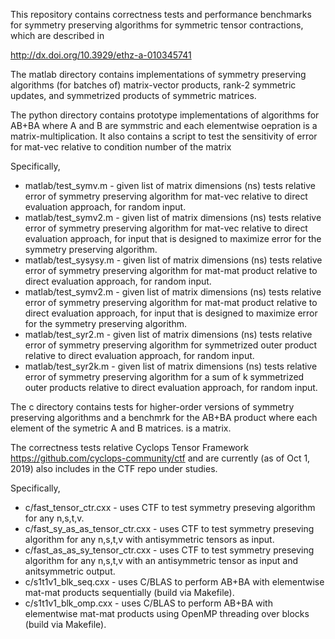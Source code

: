 This repository contains correctness tests and performance benchmarks for symmetry preserving algorithms for symmetric tensor contractions, which are described in

http://dx.doi.org/10.3929/ethz-a-010345741

The matlab directory contains implementations of symmetry preserving algorithms (for batches of) matrix-vector products, rank-2 symmetric updates, and symmetrized products of symmetric matrices.

The python directory contains prototype implementations of algorithms for AB+BA where A and B are symmstric and each elementwise oepration is a matrix-multiplication. It also contains a script to test the sensitivity of error for mat-vec relative to condition number of the matrix

Specifically,

* matlab/test_symv.m - given list of matrix dimensions (ns) tests relative error of symmetry preserving algorithm for mat-vec relative to direct evaluation approach, for random input.
* matlab/test_symv2.m - given list of matrix dimensions (ns) tests relative error of symmetry preserving algorithm for mat-vec relative to direct evaluation approach, for input that is designed to maximize error for the symmetry preserving algorithm.
* matlab/test_sysysy.m - given list of matrix dimensions (ns) tests relative error of symmetry preserving algorithm for mat-mat product relative to direct evaluation approach, for random input.
* matlab/test_symv2.m - given list of matrix dimensions (ns) tests relative error of symmetry preserving algorithm for mat-mat product relative to direct evaluation approach, for input that is designed to maximize error for the symmetry preserving algorithm.
* matlab/test_syr2.m - given list of matrix dimensions (ns) tests relative error of symmetry preserving algorithm for symmetrized outer product relative to direct evaluation approach, for random input.
* matlab/test_syr2k.m - given list of matrix dimensions (ns) tests relative error of symmetry preserving algorithm for a sum of k symmetrized outer products relative to direct evaluation approach, for random input.

The c directory contains tests for higher-order versions of symmetry preserving algorithms and a benchmrk for the AB+BA product where each element of the symetric A and B matrices. is a matrix.

The correctness tests relative Cyclops Tensor Framework https://github.com/cyclops-community/ctf and are currently (as of Oct 1, 2019) also includes in the CTF repo under studies.

Specifically,

* c/fast_tensor_ctr.cxx - uses CTF to test symmetry preseving algorithm for any n,s,t,v.
* c/fast_sy_as_as_tensor_ctr.cxx - uses CTF to test symmetry preseving algorithm for any n,s,t,v with antisymmetric tensors as input.
* c/fast_as_as_sy_tensor_ctr.cxx - uses CTF to test symmetry preseving algorithm for any n,s,t,v with an antisymmetric tensor as input and anitsymmetric output.
* c/s1t1v1_blk_seq.cxx - uses C/BLAS to perform AB+BA with elementwise mat-mat products sequentially (build via Makefile).
* c/s1t1v1_blk_omp.cxx - uses C/BLAS to perform AB+BA with elementwise mat-mat products using OpenMP threading over blocks (build via Makefile).
